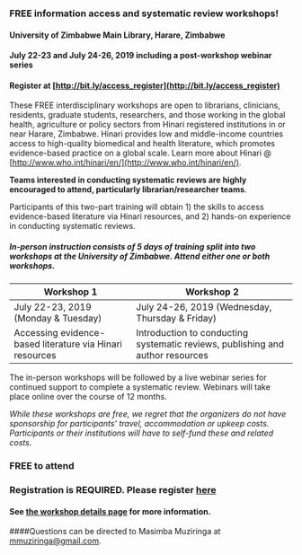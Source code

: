 ### FREE information access and systematic review workshops!
#### University of Zimbabwe Main Library, Harare, Zimbabwe
#### July 22-23 and July 24-26, 2019 including a post-workshop webinar series 


#### Register at  [http://bit.ly/access_register](http://bit.ly/access_register)
 

These FREE interdisciplinary workshops are open to librarians, clinicians, residents, graduate students, researchers, and those working in the global health, agriculture or policy sectors from Hinari registered institutions in or near Harare, Zimbabwe.  Hinari provides low and middle-income countries access to high-quality biomedical and health literature, which promotes evidence-based practice on a global scale.  Learn more about Hinari @ [http://www.who.int/hinari/en/](http://www.who.int/hinari/en/).

**Teams interested in conducting systematic reviews are highly encouraged to attend, particularly librarian/researcher teams**.
 
Participants of this two-part training will obtain 1) the skills to access evidence-based literature via Hinari resources, and 2) hands-on experience in conducting systematic reviews.

##### In-person instruction consists of 5 days of training split into two workshops at the University of Zimbabwe.  Attend either one or both workshops.

Workshop 1 | Workshop 2
-----------|-----------
July 22-23, 2019 (Monday & Tuesday) | July 24-26, 2019 (Wednesday, Thursday & Friday)
Accessing evidence-based literature via Hinari resources | Introduction to conducting systematic reviews, publishing and author resources


The in-person workshops will be followed by a live webinar series for continued support to complete a systematic review. Webinars will take place online over the course of 12 months. 

*While these workshops are free, we regret that the organizers do not have sponsorship for participants’ travel, accommodation or upkeep costs. Participants or their institutions will have to self-fund these and related costs.*


### FREE to attend
### Registration is REQUIRED. Please register [here](http://bit.ly/access_register)
#### See [the workshop details page](https://rootsandberries.github.io/UZim_SRWorkshop/details) for more information.

####Questions can be directed to Masimba Muziringa at [mmuziringa@gmail.com](mailto:mmuziringa@gmail.com).